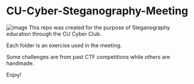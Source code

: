 # CU-Cyber-Steganography-Meeting
![image](https://github.com/user-attachments/assets/81f6a9fc-aaab-4dcb-875a-87911144ed84)
This repo was created for the purpose of Steganography education through the CU Cyber Club.

Each folder is an exercise used in the meeting.

Some challenges are from past CTF competitions while others are handmade.

Enjoy!
